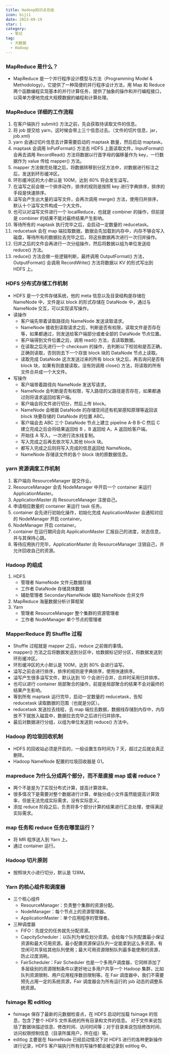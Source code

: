 ```yaml
---
title: Hadoop知识点总结
icon: biji1
date: 2023-09-19
star: 1
category:
  - 笔记
tag:
  - 大数据
  - Hadoop
---
```


### MapReduce 是什么？

- MapReduce 是一个并行程序设计模型与方法（Programming Model & Methodology）。它提供了一种简便的并行程序设计方法，用 Map 和 Reduce 两个函数编程实现基本的并行计算任务，提供了抽象的操作和并行编程接口，以简单方便地完成大规模数据的编程和计算处理。

### MapReduce 详细的工作流程

1. 在客户端执行 submit() 方法之前，先会获取待读取文件的信息。
2. 将 job 提交给 yarn，这时候会带上三个信息过去。（文件的切片信息，jar，job.xml)
3. yarn 会通过切片信息去计算需要启动的 maptask 数量，然后启动 maptask。
4. maptask 会调用 InPutFormat() 方法去 HDFS 上面读取文件，InputFormat() 会再去调用 RecordRead() 方法将数据以行首字母的偏移量作为 key，一行数据作为 value 传给 mapper() 方法。
5. mapper 方法做完处理之后，将数据转移到分区方法中，对数据进行标注之后，发送到环形缓冲区。
6. 环形缓冲区的大小默认是 100M，达到 80% 将会发生溢写。
7. 在溢写之前会做一个排序动作，排序的规则是按照 key 进行字典排序，排序的手段是快速排序。
8. 溢写会产生出大量的溢写文件，会再次调用 merge() 方法，使用归并排序，默认十个溢写文件构成一个大文件。
9. 也可以对溢写文件进行一个 localReduce，也就是 combiner 的操作，但前提是 combiner 的结果不能对最终结果产生影响。
10. 等待所有的 maptask 执行完毕之后，会启动一定数量的 reducetask。
11. reducetask 会在 map 端拉取数据，数据会先加载到内存中，内存不够会写入磁盘，等待所有的数据拉去完毕之后，将这些数据再次进行一次归并操作。
12. 归并之后的文件会再进行一次分组操作，然后将数据以组为单位发送给 reduce() 方法。
13. reduce() 方法会做一些逻辑判断，最终调用 OutputFormat() 方法，OutputFormat() 会调用 RecordWrite() 方法将数据以 KV 的形式写出到 HDFS 上。

### HDFS 分布式存储工作机制

- HDFS 是一个文件存储系统，他的 meta 信息以及目录结构是存储在 NameNode 中，文件是以 block 的形式存储在 DataNode 中，通过与 NameNode 交互，可以实现读写操作。
- 读操作
  - 客户端先带着读取路径向 NameNode 发送读取请求。
  - NameNode 接收到读取请求之后，判断是否有权限，读取文件是否存在等，如果都通过，则发送给客户端部分或者全部的 DataNode 节点位置。
  - 客户端得到文件位置之后，调用 read() 方法，去读取数据。
  - 在读取之后先进行一个 checksum 的操作，去判断以下校验和是否正确，正确则读取，否则则去下一个存放 block 块的 DataNode 节点上读取。
  - 读取完成 DataNode 这次发送过来的所有 block 块之后，再去询问是否有 block 块，如果有则直接读取，没有则调用 close() 方法，将读取的所有文件合并成一个大文件。
- 写操作
  - 客户端带着路径向 NameNode 发送写请求。
  - NameNode 会判断是否有权限，写入路径的父路径是否存在，如果都通过则将请求返回给客户端。
  - 客户端会将文件进行切分，然后上传 block。
  - NameNode 会根据 DataNode 的存储空间还有机架感知原理等返回该 block 块要存储的 DataNode 的位置 ABC。
  - 客户端会去 ABC 三个 DataNode 节点上建立 pipeline A-B B-C 然后 C 建立完成之后会将结果返回给 B ，B 返回给 A，A 返回给客户端。
  - 开始往 A 写入，一次进行流水线复制。
  - 写入完成之后再去依次写入其他 block 块。
  - 都写入完成之后则将写入完成的信息返回给 NameNode。
  - NameNode 存储该文件的各个 block 块的原数据信息。

### yarn 资源调度工作机制

1. 客户端向 ResourceManager 提交作业。
2. ResourceManager 会去 NodeManager 中开启一个 container 来运行 ApplicationMaster。
3. ApplicationMaster 向 ResourceManager 注册自己。
4. 申请相应数量的 container 来运行 task 任务。
5. container 会先进行初始化操作，初始化完成 ApplicationMaster 会通知对应的 NodeManager 开启 container。
6. NodeManager 开启 container。
7. container 在运行期间会向 ApplicationMaster 汇报自己的进度，状态信息，并与其保持心跳。
8. 等待应用执行完毕，ApplicationMaster 向 ResourceManager 注销自己，并允许回收自己的资源。

### Hadoop 的组成

1. HDFS
   - 管理者 NameNode 文件元数据存储
   - 工作者 DataNode 存储具体数据
   - 辅助管理者 SecondaryNameNode 辅助 NameNode 合并文件
2. MapReduce 海量数据分析计算框架
3. Yarn
   - 管理者 ResourceManager 整个集群的资源管理者 
   - 工作者 NodeManager 单个节点的管理者

### MapperReduce 的 Shuffle 过程

- Shuffle 过程就是 mapper 之后，reduce 之前做的事情。
- mapper() 方法之后将数据发送到分区中，给数据标记好分区，将数据发送到环形缓冲区。
- 环形缓冲区的大小默认是 100M，达到 80% 会进行溢写。
- 溢写之前会进行排序，排序的规则是字典排序，使用快速排序。
- 溢写产生很多溢写文件，默认达到 10 个会进行合并，合并时采用归并排序。
- 也可以进行 container 局部聚合的操作，前提是局部聚合的结果不会对最终的结果产生影响。
- 等到所有 maptask 运行完毕，启动一定数量的 reducetask，告知 reducetask 读取数据的范围（也就是分区）。
- reducetask 发送拉去线程，去 map 端拉去数据，数据线存储到内存中，内存放不下就放入磁盘中，数据拉去完毕之后进行归并排序。
- 最后对数据进行分组，以组为单位发送到 reduce() 方法中。

### Hadoop 的垃圾回收机制

- HDFS 的回收站必须是开启的，一般设置生存时间为 7 天，超过之后就会真正删除。
- Hadoop NameNode 配置的垃圾回收器是 G1。

### mapreduce 为什么分成两个部分，而不是直接 map 或者 reduce？

- 两个不是是为了实现分布式计算，提高计算效率。
- 很多情况下是需要对整个数据进行计算，单独分成小文件虽然能提高计算效率，但是无法完成实际需求，没有实际意义。
- 添加 reduce 阶段之后，负责将多个部分计算的结果进行汇总处理，使得满足实际需求。

### map 任务和 reduce 任务在哪里运行？

- 将 MR 程序送入到 Yarn 上。
- 通过 container 运行。

### Hadoop 切片原则

- 按照块大小进行切分，默认是 128M。

### Yarn 的核心组件和调度器
- 三个核心组件
  - ResourceManager：负责整个集群的资源分配。
  - NodeManager：每个节点上的资源管理器。
  - ApplicationMaster：单个应用程序的管理者。
- 三种调度器
  - FIFO：先提交的任务就先分配资源。
  - CapcityScheduler：以队列为单位划分资源。会给每个队列配置最小保证资源和最大可用资源。最小配置资源保证队列一定能拿到这么多资源，有空闲可共享给其他队列使用；最大可用资源限制队列最多能使用的资源，防止过度消耗。
  - FairScheduler：Fair Scheduler 也是一个多用户调度器，它同样添加了多层级别的资源限制条件以更好地让多用户共享一个 Hadoop 集群，比如队列资源限制、用户应用程序数目限制等。在 Fair 调度器中，我们不需要预先占用一定的系统资源，Fair 调度器会为所有运行的 job 动态的调整系统资源。

### fsimage 和 editlog
- fsimage 保存了最新的元数据检查点，在 HDFS 启动时加载 fsimage 的信息，包含了整个 HDFS 文件系统的所有目录和文件的信息。
对于文件来说包括了数据块描述信息、修改时间、访问时间等；对于目录来说包括修改时间、访问权限控制信息（目录所属用户，所在组）等。
- editlog 主要是在 NameNode 已经启动情况下对 HDFS 进行的各种更新操作进行记录，HDFS 客户端执行所有的写操作都会被记录到 editlog 中。

